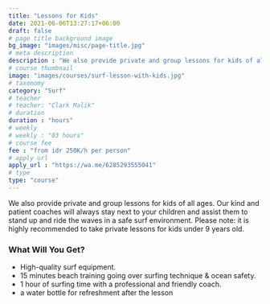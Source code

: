 ```yaml
---
title: "Lessons for Kids"
date: 2021-06-06T13:27:17+06:00
draft: false
# page title background image
bg_image: "images/misc/page-title.jpg"
# meta description
description : "We also provide private and group lessons for kids of all ages. Our kind and patient coaches will always stay next to your children and assist them to stand up and ride the waves in a safe surf environment. Please note: it is highly recommended to take private lessons for kids under 9 years old."
# course thumbnail
image: "images/courses/surf-lesson-with-kids.jpg"
# taxonomy
category: "Surf"
# teacher
# teacher: "Clark Malik"
# duration
duration : "hours"
# weekly
# weekly : "03 hours"
# course fee
fee : "from idr 250K/h per person"
# apply url
apply_url : "https://wa.me/6285293555041"
# type
type: "course"
---
```



We also provide private and group lessons for kids of all ages. Our kind and patient coaches will always stay next to your children and assist them to stand up and ride the waves in a safe surf environment. Please note: it is highly recommended to take private lessons for kids under 9 years old.


### What Will You Get?

* High-quality surf equipment.
* 15 minutes beach training going over surfing technique & ocean safety.
* 1 hour of surfing time with a professional and friendly coach.
* a water bottle for refreshment after the lesson